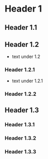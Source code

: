 # Header 1
## Header 1.1
## Header 1.2
- text under 1.2
### Header 1.2.1
- text under 1.2.1
### Header 1.2.2
## Header 1.3
### Header 1.3.1
### Header 1.3.2
### Header 1.3.3